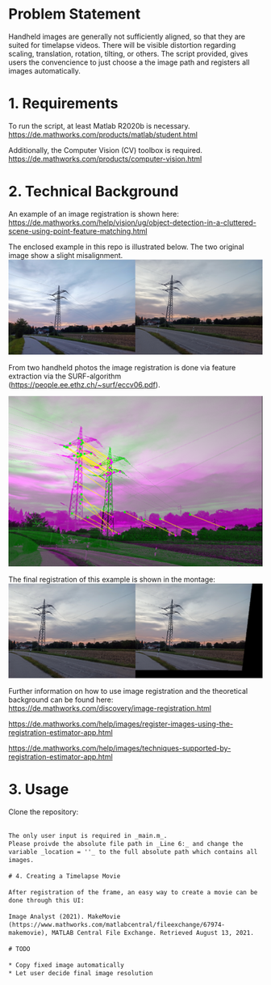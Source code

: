 # Problem Statement
 
Handheld images are generally not sufficiently aligned, so that they are suited for timelapse videos.
There will be visible distortion regarding scaling, translation, rotation, tilting, or others.
The script provided, gives users the convencience to just choose a the image path and registers all images automatically.

# 1. Requirements

To run the script, at least Matlab R2020b is necessary. 
https://de.mathworks.com/products/matlab/student.html

Additionally, the Computer Vision (CV) toolbox is required.
https://de.mathworks.com/products/computer-vision.html

# 2. Technical Background

An example of an image registration is shown here:
https://de.mathworks.com/help/vision/ug/object-detection-in-a-cluttered-scene-using-point-feature-matching.html

The enclosed example in this repo is illustrated below.
The two original image show a slight misalignment.
![docu1](/docu/BeforeRegistration.PNG)

From two handheld photos the image registration is done via feature extraction via the SURF-algorithm (https://people.ee.ethz.ch/~surf/eccv06.pdf).

<img src="/docu/RegisteredFeatures.png" width="505">

The final registration of this example is shown in the montage:
![docu2](/docu/AfterRegistration.PNG)

Further information on how to use image registration and the theoretical background can be found here:
https://de.mathworks.com/discovery/image-registration.html

https://de.mathworks.com/help/images/register-images-using-the-registration-estimator-app.html

https://de.mathworks.com/help/images/techniques-supported-by-registration-estimator-app.html

# 3. Usage

Clone the repository:
```git clone https://github.com/matthlud/imageRegistration.git´´´

The only user input is required in _main.m_.
Please proivde the absolute file path in _Line 6:_ and change the variable _location = ''_ to the full absolute path which contains all images.

# 4. Creating a Timelapse Movie

After registration of the frame, an easy way to create a movie can be done through this UI:

Image Analyst (2021). MakeMovie (https://www.mathworks.com/matlabcentral/fileexchange/67974-makemovie), MATLAB Central File Exchange. Retrieved August 13, 2021. 

# TODO

* Copy fixed image automatically
* Let user decide final image resolution
